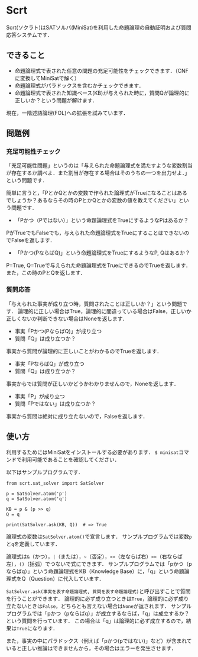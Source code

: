 # Scrt

Scrt(ソクラト)はSATソルバ(MiniSat)を利用した命題論理の自動証明および質問応答システムです．

## できること

* 命題論理式で表された任意の問題の充足可能性をチェックできます．（CNFに変換してMiniSatで解く）
* 命題論理式がパラドックスを含むかチェックできます．
* 命題論理式で表された知識ベース(KB)が与えられた時に，質問Qが論理的に正しいか？という問題が解けます．

現在，一階述語論理(FOL)への拡張を試みています．


## 問題例

### 充足可能性チェック
「充足可能性問題」というのは「与えられた命題論理式を満たすような変数割当が存在するか調べよ．また割当が存在する場合はそのうちの一つを出力せよ．」という問題です．

簡単に言うと，「PとかQとかの変数で作られた論理式がTrueになることはあるでしょうか？あるならその時のPとかQとかの変数の値を教えてください」という問題です．

* 「Pかつ（Pではない）」という命題論理式をTrueにするようなPはあるか？

PがTrueでもFalseでも，与えられた命題論理式をTrueにすることはできないのでFalseを返します．

* 「Pかつ(PならばQ)」という命題論理式をTrueにするようなP, Qはあるか？

P=True, Q=Trueで与えられた命題論理式をTrueにできるのでTrueを返します．また，この時のPとQを返します．


### 質問応答
「与えられた事実が成り立つ時，質問されたことは正しいか？」という問題です．
論理的に正しい場合はTrue，論理的に間違っている場合はFalse，正しいか正しくないか判断できない場合はNoneを返します．

* 事実「Pかつ(PならばQ)」が成り立つ
* 質問「Q」は成り立つか？

事実から質問が論理的に正しいことがわかるのでTrueを返します．

* 事実「PならばQ」が成り立つ
* 質問「Q」は成り立つか？

事実からでは質問が正しいかどうかわかりませんので，Noneを返します．

* 事実「P」が成り立つ
* 質問「Pではない」は成り立つか？

事実から質問は絶対に成り立たないので，Falseを返します．

## 使い方
利用するためにはMiniSatをインストールする必要があります．
`$ minisat`コマンドで利用可能であることを確認してください．

以下はサンプルプログラムです．
```
from scrt.sat_solver import SatSolver

p = SatSolver.atom('p')
q = SatSolver.atom('q')

KB = p & (p >> q)
Q = q

print(SatSolver.ask(KB, Q))  # => True
```
論理式の変数は`SatSolver.atom()`で宣言します．
サンプルプログラムでは変数`p`と`q`を定義しています．

論理式は`&`（かつ），`|`（または），`~`（否定），`>>`（左ならば右）`<<`（右ならば左），`()`（括弧）でつないで式にできます．
サンプルプログラムでは「pかつ（pならばq）」という命題論理式をKB（Knowledge Base）に，「q」という命題論理式をQ（Question）に代入しています．

`SatSolver.ask(事実を表す命題論理式, 質問を表す命題論理式)`と呼び出すことで質問を行うことができます．
論理的に必ず成り立つときは`True`，論理的に必ず成り立たないときは`False`，どちらとも言えない場合は`None`が返されます．
サンプルプログラムでは「pかつ（pならばq）」が成立するならば，「q」は成立するか？という質問を行っています．
この場合は「q」は論理的に必ず成立するので，結果は`True`になります．

また，事実の中にパラドックス（例えば「pかつ(pではない)」など）が含まれていると正しい推論はできませんから，その場合はエラーを発生させます．

